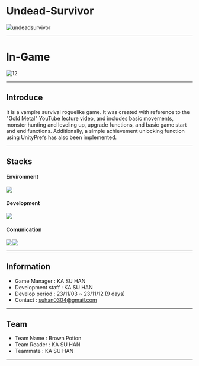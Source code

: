 # Undead-Survivor
![undeadsurvivor](https://github.com/suhan0304/Undead-Survivor/assets/102403989/f0ed736c-48b0-43cc-9407-e49ba77221f2)

---

# In-Game
![12](https://github.com/suhan0304/Undead-Survivor/assets/102403989/a1475d89-6f41-41ba-a16c-e63013faae0a)

---

## Introduce
It is a vampire survival roguelike game. It was created with reference to the "Gold Metal" YouTube lecture video, and includes basic movements, monster hunting and leveling up, upgrade functions, and basic game start and end functions. Additionally, a simple achievement unlocking function using UnityPrefs has also been implemented.

---

## Stacks

#### Environment
<img src="https://img.shields.io/badge/Unity-000000?style=for-the-badge&logo=Unity&logoColor=white">

#### Development
<img src="https://img.shields.io/badge/C Sharp-512BD4?style=for-the-badge&logo=Csharp&logoColor=white">

#### Comunication
<img src="https://img.shields.io/badge/Velog-20C997?style=for-the-badge&logo=Velog&logoColor=white"><img src="https://img.shields.io/badge/Notion-000000?style=for-the-badge&logo=Notion&logoColor=white">

---

## Information
- Game Manager : KA SU HAN
- Development staff : KA SU HAN
- Develop period : 23/11/03 ~ 23/11/12 (9 days)
- Contact : suhan0304@gmail.com

---

## Team
- Team Name : Brown Potion
- Team Reader : KA SU HAN
- Teammate : KA SU HAN

---
